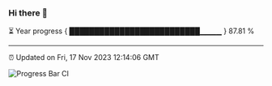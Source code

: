 ### Hi there 👋

⏳ Year progress { ██████████████████████████▁▁▁▁ } 87.81 %

---

⏰ Updated on Fri, 17 Nov 2023 12:14:06 GMT

![Progress Bar CI](https://github.com/Shyam-Makwana/GitHub-Actions-Demo/workflows/Progress%20Bar%20CI/badge.svg)
